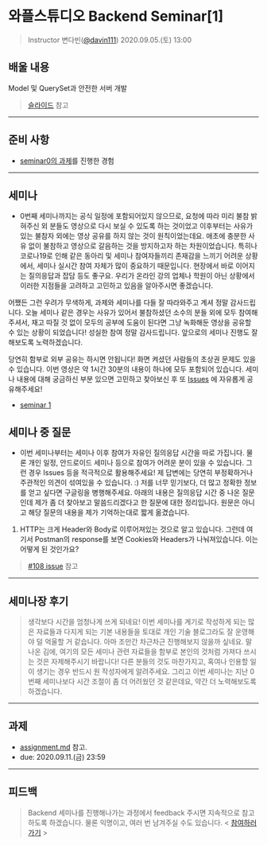 # 와플스튜디오 Backend Seminar[1]

> Instructor 변다빈([@davin111](https://github.com/davin111))
> 2020.09.05.(토) 13:00

## 배울 내용
Model 및 QuerySet과 안전한 서버 개발
> [슬라이드](https://github.com/wafflestudio/rookies/blob/master/backend/seminar1/wafflestudio%2018.5%20Rookies%20Backend%20Seminar%201.pdf) 참고

---

## 준비 사항
- [seminar0의 과제](../seminar0/assignment.md)를 진행한 경험

---

## 세미나
- 0번째 세미나까지는 공식 일정에 포함되어있지 않으므로, 요청에 따라 미리 불참 밝혀주신 외 분들도 영상으로 다시 보실 수 있도록 하는 것이었고 이후부터는 사유가 있는
불참자 외에는 영상 공유를 하지 않는 것이 원칙이었는데요. 애초에 충분한 사유 없이 불참하고 영상으로 갈음하는 것을 방지하고자 하는 차원이었습니다. 특히나 코로나19로
인해 같은 동아리 및 세미나 참여자들끼리 존재감을 느끼기 어려운 상황에서, 세미나 실시간 참여 자체가 많이 중요하기 때문입니다. 현장에서 바로 이어지는 질의응답과
잡담 등도 좋구요. 우리가 온라인 강의 업체나 학원이 아닌 상황에서 이러한 지점들을 고려하고 고민하고 있음을 알아주시면 좋겠습니다.

어쨌든 그런 우려가 무색하게, 과제와 세미나를 다들 잘 따라와주고 계셔 정말 감사드립니다. 오늘 세미나 같은 경우는 사유가 있어서 불참하셨던 소수의 분들 외에 모두
참여해주셔서, 재고 따질 것 없이 모두의 공부에 도움이 된다면 그냥 녹화해둔 영상을 공유할 수 있는 상황이 되었습니다! 성실한 참여 정말 감사드립니다. 앞으로의
세미나 진행도 잘 해보도록 노력하겠습니다.

당연히 함부로 외부 공유는 하시면 안됩니다! 화면 켜셨던 사람들의 초상권 문제도 있을 수 있습니다. 이번 영상은 약 1시간 30분의 내용이 하나에 모두 포함되어 있습니다.
세미나 내용에 대해 궁금하신 부분 있으면 고민하고 찾아보신 후 또 [Issues](https://github.com/wafflestudio/rookies/issues) 에 자유롭게 공유해주세요!
- [seminar 1](https://youtu.be/VY90znVH4q4)

## 세미나 중 질문
- 이번 세미나부터는 세미나 이후 참여가 자유인 질의응답 시간을 따로 가집니다. 물론 개인 일정, 안드로이드 세미나 등으로 참여가 어려운 분이 있을 수 있습니다.
 그런 경우 Issues 등을 적극적으로 활용해주세요! 제 답변에는 당연히 부정확하거나 주관적인 의견이 섞여있을 수 있습니다. :) 저를 너무 믿기보다,
더 많고 정확한 정보를 얻고 싶다면 구글링을 병행해주세요. 아래의 내용은 질의응답 시간 중 나온 질문인데 제가 좀 더 찾아보고 말씀드리겠다고 한 질문에 대한
정리입니다. 원문은 아니고 해당 질문의 내용을 제가 기억하는대로 짧게 옮겼습니다.

1. HTTP는 크게 Header와 Body로 이루어져있는 것으로 알고 있습니다. 그런데 여기서 Postman의 response를 보면 Cookies와 Headers가 나눠져있습니다.
이는 어떻게 된 것인가요?
> [#108 issue](https://github.com/wafflestudio/rookies/issues/108) 참고

---

## 세미나장 후기
> 생각보다 시간을 엄청나게 쓰게 되네요! 이번 세미나를 계기로 작성하게 되는 많은 자료들과 다지게 되는 기본 내용들을 토대로 개인 기술 블로그라도 잘 운영해야
> 덜 억울할 거 같습니다. 아마 조만간 차근차근 진행해보지 않을까 싶네요. 말 나온 김에, 여기의 모든 세미나 관련 자료들을 함부로 본인의 것처럼 가져다 쓰시는 것은
> 자제해주시기 바랍니다! 다른 분들의 것도 마찬가지고, 혹여나 인용할 일이 생기는 경우 반드시 원 작성자에게 알려주세요. 그리고 이번 세미나는 지난 0번째
> 세미나보다 시간 조절이 좀 더 어려웠던 것 같은데요, 약간 더 노력해보도록 하겠습니다.

---

## 과제
- [assignment.md](assignment.md) 참고.
- due: 2020.09.11.(금) 23:59

---

## 피드백
> Backend 세미나를 진행해나가는 과정에서 feedback 주시면 지속적으로 참고하도록 하겠습니다. 물론 익명이고, 여러 번 남겨주실 수도 있습니다.
> < [참여하러 가기](https://forms.gle/3K2NK2uge8aABDB66) >
